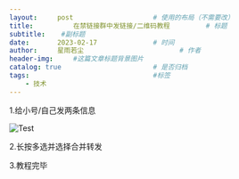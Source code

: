 ```yaml
---
layout:     post   				    # 使用的布局（不需要改）
title:       	在禁链接群中发链接/二维码教程			# 标题 
subtitle:    #副标题
date:       2023-02-17 				# 时间
author:     星雨若尘 						# 作者
header-img:  	#这篇文章标题背景图片
catalog: true 						# 是否归档
tags:								#标签
    - 技术
---
```

1.给小号/自己发两条信息

 ![Test](https://previewengine.zohopublic.com.cn/image/WD/6a2gtd0b8601b932f4a25bc05c94b872a0365?width=2046&height=1536) 

2.长按多选并选择合并转发

3.教程完毕